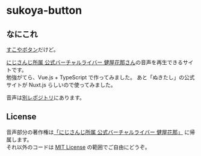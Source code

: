 # sukoya-button

## なにこれ

[すこやボタン](https://www.sukoya-kana.live)だけど。

[にじさんじ所属 公式バーチャルライバー 健屋花那さん](https://www.youtube.com/channel/UC8C1LLhBhf_E2IBPLSDJXlQ)の音声を再生できるサイトです。  
勉強がてら、Vue.js + TypeScript で作ってみました。
あと「ぬきたし」の公式サイトが Nuxt.js らしいので使ってみました。

音声は[別レポジトリ](https://github.com/albno273/sukoya-button-voices)にあります。

## License

音声部分の著作権は[「にじさんじ所属 公式バーチャルライバー 健屋花那」](https://www.youtube.com/channel/UC8C1LLhBhf_E2IBPLSDJXlQ) に帰属します。  
それ以外のコードは [MIT License](https://opensource.org/licenses/MIT) の範囲でご自由にどうぞ。
